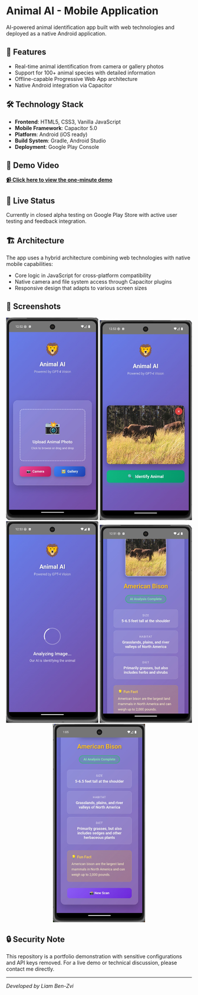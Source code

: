 # Animal AI - Mobile Application

AI-powered animal identification app built with web technologies and deployed as a native Android application.

## 🚀 Features
- Real-time animal identification from camera or gallery photos
- Support for 100+ animal species with detailed information
- Offline-capable Progressive Web App architecture
- Native Android integration via Capacitor

## 🛠 Technology Stack
- **Frontend**: HTML5, CSS3, Vanilla JavaScript
- **Mobile Framework**: Capacitor 5.0
- **Platform**: Android (iOS ready)
- **Build System**: Gradle, Android Studio
- **Deployment**: Google Play Console

## 🎥 Demo Video
**[📹 Click here to view the one-minute demo](./one-minute-demo.mp4)**

## 📱 Live Status
Currently in closed alpha testing on Google Play Store with active user testing and feedback integration.

## 🏗 Architecture
The app uses a hybrid architecture combining web technologies with native mobile capabilities:
- Core logic in JavaScript for cross-platform compatibility
- Native camera and file system access through Capacitor plugins
- Responsive design that adapts to various screen sizes

## 📸 Screenshots
<div align="center">
  <img src="screenshots/home_screen.jpg" width="250" alt="Home Screen"/>
  <img src="screenshots/uploaded_photo.jpg" width="250" alt="Uploaded Photo"/>
  <img src="screenshots/analyzing.jpg" width="250" alt="Analyzing"/>
  <img src="screenshots/result.jpg" width="250" alt="Result"/>
  <img src="screenshots/new_scan.jpg" width="250" alt="New Scan"/>
</div>

## 🔒 Security Note
This repository is a portfolio demonstration with sensitive configurations and API keys removed. For a live demo or technical discussion, please contact me directly.

---
*Developed by Liam Ben-Zvi*
